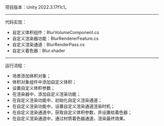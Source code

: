 项目版本：Unity 2022.3.17f1c1。
***
代码实现：
- 自定义体积组件：BlurVolumeComponent.cs
- 自定义渲染器功能：BlurRendererFeature.cs
- 自定义渲染通道：BlurRenderPass.cs
- 自定义着色器：Blur.shader
***
运行流程：
- 场景添加体积对象；
- 体积对象组件中添加自定义体积；
- 设置自定义体积参数；
- 在渲染器中，添加自定义渲染功能；
- 在自定义渲染功能中，初始化自定义渲染通道；
- 在自定义渲染功能中，设置自定义渲染通道渲染时机；
- 在自定义渲染通道中，获取自定义体积参数，并设置给着色器；
- 在自定义渲染通道中，通过材质着色器通道，渲染最终效果。
